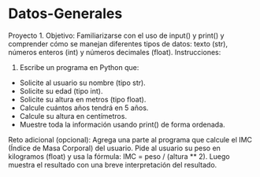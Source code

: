 # Datos-Generales
Proyecto 1.
Objetivo:
Familiarizarse con el uso de input() y print() y comprender cómo se manejan diferentes tipos de
datos: texto (str), números enteros (int) y números decimales (float).
Instrucciones:
1. Escribe un programa en Python que:
- Solicite al usuario su nombre (tipo str).
- Solicite su edad (tipo int).
- Solicite su altura en metros (tipo float).
- Calcule cuántos años tendrá en 5 años.
- Calcule su altura en centímetros.
- Muestre toda la información usando print() de forma ordenada.
  
Reto adicional (opcional):
Agrega una parte al programa que calcule el IMC (Índice de Masa Corporal) del usuario. Pide al
usuario su peso en kilogramos (float) y usa la fórmula: IMC = peso / (altura ** 2). Luego muestra el
resultado con una breve interpretación del resultado.
